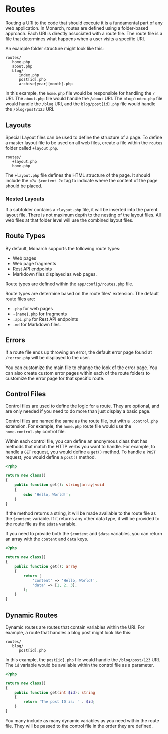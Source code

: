 # Routes

Routing a URI to the code that should execute it is a fundamental part of any web application. In Monarch, routes are defined using a folder-based approach.
Each URI is directly associated with a route file. The route file is a file that determines what happens when a user visits a specific URI.

An example folder structure might look like this:

```
routes/
   home.php
   about.php
   blog/
      index.php
      post[id].php
      archive[year][month].php
```

In this example, the `home.php` file would be responsible for handling the `/` URI. The `about.php` file would handle the `/about` URI.
The `blog/index.php` file would handle the `/blog` URI, and the `blog/post[id].php` file would handle the `/blog/post/123` URI.

## Layouts

Special Layout files can be used to define the structure of a page. To define a master layout file to be used on all web files, create a file within
the `routes` folder called `+layout.php`.

```
routes/
   +layout.php
   home.php
```

The `+layout.php` file defines the HTML structure of the page. It should include the `<?= $content ?>` tag to indicate where the content of the page should be placed.

### Nested Layouts

If a subfolder contains a `+layout.php` file, it will be inserted into the parent layout file. There is not maximum depth to the nesting of the layout files.
All web files at that folder level will use the combined layout files.

## Route Types

By default, Monarch supports the following route types:

-   Web pages
-   Web page fragments
-   Rest API endpoints
-   Markdown files displayed as web pages.

Route types are defined within the `app/config/routes.php` file.

Route types are determine based on the route files' extension. The default route files are:

-   `.php` for web pages
-   `-{name}.php` for fragments
-   `.api.php` for Rest API endpoints
-   `.md` for Markdown files.

## Errors

If a route file ends up throwing an error, the default error page found at `/+error.php` will be displayed to the user.

You can customize the main file to change the look of the error page. You can also create custom error pages within
each of the route folders to customize the error page for that specific route.

## Control Files

Control files are used to define the logic for a route. They are optional, and are only needed if you need to do more than just display a basic page.

Control files are named the same as the route file, but with a `.control.php` extension. For example, the `home.php` route file would use the `home.control.php` control file.

Within each control file, you can define an anonymous class that has methods that match the HTTP verbs you want to handle. For example, to handle a `GET` request, you
would define a `get()` method. To handle a `POST` request, you would define a `post()` method.

```php
<?php

return new class()
{
    public function get(): string|array|void
    {
        echo 'Hello, World!';
    }
}
```

If the method returns a string, it will be made available to the route file as the `$content` variable. If it returns any other data type,
it will be provided to the route file as the `$data` variable.

If you need to provide both the `$content` and `$data` variables, you can return an array with the `content` and `data` keys.

```php
<?php

return new class()
{
    public function get(): array
    {
        return [
            'content' => 'Hello, World!',
            'data' => [1, 2, 3],
        ];
    }
}
```

## Dynamic Routes

Dynamic routes are routes that contain variables within the URI. For example, a route that handles a blog post might look like this:

```
routes/
   blog/
      post[id].php
```

In this example, the `post[id].php` file would handle the `/blog/post/123` URI. The `id` variable would be available within the control file as a parameter.

```php
<?php

return new class()
{
    public function get(int $id): string
    {
        return 'The post ID is: ' . $id;
    }
}
```

You many include as many dynamic variables as you need within the route file. They will be passed to the control file in the order they are defined.

